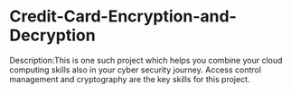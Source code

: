 # Credit-Card-Encryption-and-Decryption
Description:This is one such project which helps you combine your cloud computing skills also in your cyber security journey. Access control management and cryptography are the key skills for this project.


